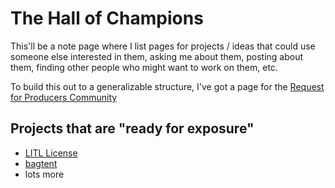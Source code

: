 # The Hall of Champions

This'll be a note page where I list pages for projects / ideas that could use someone else interested in them, asking me about them, posting about them, finding other people who might want to work on them, etc.

To build this out to a generalizable structure, I've got a page for the [Request for Producers Community](49561f8d-d2d5-42b7-ac0a-d22683a1f0c3.md)

## Projects that are "ready for exposure"

- [LITL License](85976bf3-35c9-4f21-83ff-2e20ae91379c.md)
- [bagtent](ba00b8cb-9d05-4aef-bd50-0990f82dd723.md)
- lots more
